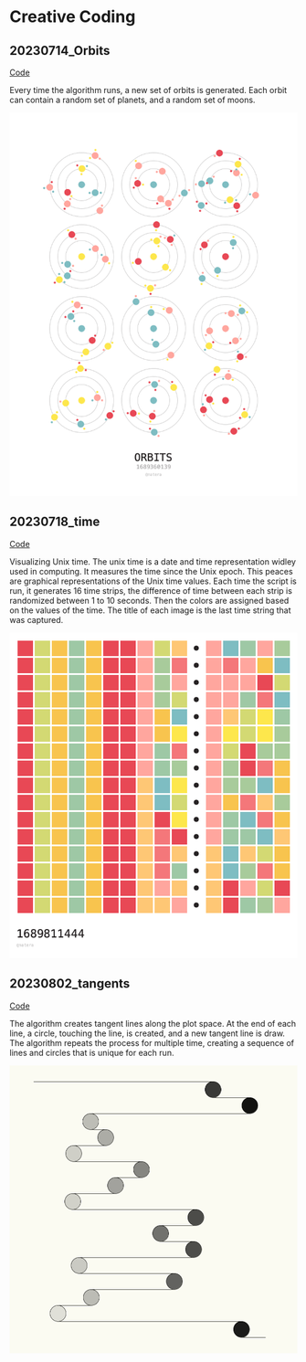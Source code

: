 # Creative Coding

## 20230714_Orbits

[Code](20230714_orbits/orbits.py)

Every time the algorithm runs, a new set of orbits is generated. Each orbit can contain a random set of planets, and a random set of moons.

![](20230714_orbits/orbits_1689360139.png)

## 20230718_time

[Code](20230718_time/time.py)

Visualizing Unix time. The unix time is a date and time representation widley used in computing. It measures the time since the Unix epoch. This peaces are graphical representations of the Unix time values. Each time the script is run, it generates 16 time strips, the difference of time between each strip is randomized between 1 to 10 seconds. Then the colors are assigned based on the values of the time. The title of each image is the last time string that was captured.


![](20230718_time/time_1689811444.png)

## 20230802_tangents

[Code](20230802_tangents/tangents.py)

The algorithm creates tangent lines along the plot space. At the end of each line, a circle, touching the line, is created, and a new tangent line is draw. The algorithm repeats the process for multiple time, creating a sequence of lines and circles that is unique for each run. 

![](20230802_tangents/tangents.png)

